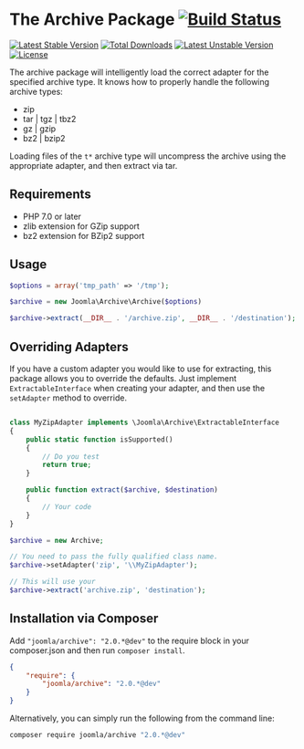 # The Archive Package [![Build Status](https://ci.joomla.org/api/badges/joomla-framework/archive/status.svg?ref=refs/heads/2.0-dev)](https://ci.joomla.org/joomla-framework/archive)

[![Latest Stable Version](https://poser.pugx.org/joomla/archive/v/stable)](https://packagist.org/packages/joomla/archive)
[![Total Downloads](https://poser.pugx.org/joomla/archive/downloads)](https://packagist.org/packages/joomla/archive)
[![Latest Unstable Version](https://poser.pugx.org/joomla/archive/v/unstable)](https://packagist.org/packages/joomla/archive)
[![License](https://poser.pugx.org/joomla/archive/license)](https://packagist.org/packages/joomla/archive)

The archive package will intelligently load the correct adapter for the specified archive type. It knows how to properly handle the following archive types:

- zip
- tar | tgz | tbz2
- gz | gzip
- bz2 | bzip2

Loading files of the `t*` archive type will uncompress the archive using the appropriate adapter, and then extract via tar.

## Requirements

- PHP 7.0 or later
- zlib extension for GZip support
- bz2 extension for BZip2 support

## Usage

```php
$options = array('tmp_path' => '/tmp');

$archive = new Joomla\Archive\Archive($options)

$archive->extract(__DIR__ . '/archive.zip', __DIR__ . '/destination');
```

## Overriding Adapters

If you have a custom adapter you would like to use for extracting, this package allows you to override the defaults. Just implement `ExtractableInterface` when creating your adapter, and then use the `setAdapter` method to override.

```php

class MyZipAdapter implements \Joomla\Archive\ExtractableInterface
{
	public static function isSupported()
	{
		// Do you test
		return true;
	}

	public function extract($archive, $destination)
	{
		// Your code
	}
}

$archive = new Archive;

// You need to pass the fully qualified class name.
$archive->setAdapter('zip', '\\MyZipAdapter');

// This will use your
$archive->extract('archive.zip', 'destination');
```

## Installation via Composer

Add `"joomla/archive": "2.0.*@dev"` to the require block in your composer.json and then run `composer install`.

```json
{
	"require": {
		"joomla/archive": "2.0.*@dev"
	}
}
```

Alternatively, you can simply run the following from the command line:

```sh
composer require joomla/archive "2.0.*@dev"
```
